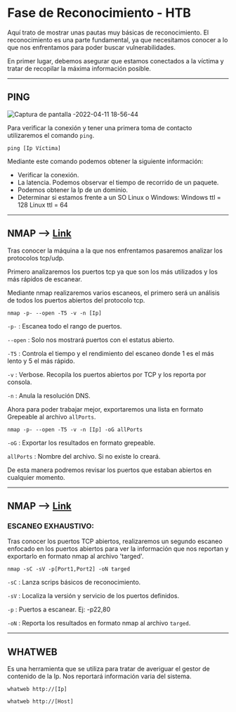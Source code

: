 # Fase de Reconocimiento - HTB
             
 Aquí trato de mostrar unas pautas muy básicas de 
 reconocimiento. El reconocimiento es una parte
 fundamental, ya que necesitamos conocer a lo que
 nos enfrentamos para poder buscar vulnerabilidades.
 
 En primer lugar, debemos asegurar que estamos conectados
 a la víctima y tratar de recopilar la máxima información
 posible.

---

## PING 

![Captura de pantalla -2022-04-11 18-56-44](https://user-images.githubusercontent.com/103068924/165159179-2e3ba6e6-84b8-42d8-a2c0-817beac98552.png)


 Para verificar la conexión y tener una primera toma de
 contacto utilizaremos el comando `ping`.
 
    ping [Ip Víctima]

 Mediante este comando podemos obtener la siguiente
 información:
 
 - Verificar la conexión.
 - La latencia. Podemos observar el tiempo de recorrido
   de un paquete.  
 - Podemos obtener la Ip de un dominio.
 - Determinar si estamos frente a un SO Linux o Windows:
     Windows ttl = 128
     Linux ttl = 64
  
---
     
## NMAP --> [Link](../Web/Herramientas_y_Scripts/Nmap.html) 
  
  Tras conocer la máquina a la que nos enfrentamos
  pasaremos analizar los protocolos tcp/udp.
  
  Primero analizaremos los puertos tcp ya que son los más
  utilizados y los más rápidos de escanear.
  
  Mediante nmap realizaremos varios escaneos, el primero 
  será un análisis de todos los puertos abiertos del
  protocolo tcp.
  
    nmap -p- --open -T5 -v -n [Ip]
  
`-p-` : Escanea todo el rango de puertos.
  
`--open` : Solo nos mostrará puertos con el estatus abierto.
             
`-T5` : Controla el tiempo y el rendimiento del escaneo donde 1 es el más lento  y 5 el más rápido.
             
`-v` : Verbose. Recopila los puertos abiertos por TCP y los reporta por consola.
           
`-n` : Anula la resolución DNS.
  
  Ahora para poder trabajar mejor, exportaremos una lista
  en formato Grepeable al archivo `allPorts`.
  
    nmap -p- --open -T5 -v -n [Ip] -oG allPorts
  
`-oG` : Exportar los resultados en formato grepeable.
  
`allPorts` : Nombre del archivo. Si no existe lo creará.
  
  De esta manera podremos revisar los puertos que estaban
  abiertos en cualquier momento.  

---
  
## NMAP --> [Link](../Web/Herramientas_y_Scripts/Nmap.html)

### ESCANEO EXHAUSTIVO: 
 
 Tras conocer los puertos TCP abiertos, realizaremos un 
 segundo escaneo enfocado en los puertos abiertos para ver
 la información que nos reportan y exportarlo en formato
 nmap al archivo 'targed'.
 
    nmap -sC -sV -p[Port1,Port2] -oN targed  
   
`-sC` : Lanza scrips básicos de reconocimiento.
 
`-sV` : Localiza la versión y servicio de los puertos definidos. 
 
`-p` : Puertos a escanear.    Ej:  -p22,80
 
`-oN` : Reporta los resultados en formato nmap al archivo `targed`.
 
---
 
## WHATWEB  
 
  Es una herramienta  que se utiliza  para tratar de
  averiguar
  el gestor de contenido de la Ip. Nos reportará
  información varia del sistema.
  
    whatweb http://[Ip]
  
    whatweb http://[Host]
  
  
  
